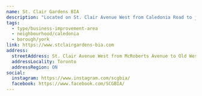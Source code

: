 ```yaml
---
name: St. Clair Gardens BIA
description: "Located on St. Clair Avenue West from Caledonia Road to just west of Old Weston Road. This developing BIA is recognized for promoting the international flavour it brings to the neighbourhood. Since its creation in 1985, the BIA has worked on a variety of beautification projects, local park improvements and special events to celebrate St. Clair and its wonderful services, shops and people."
tags:
  - type/business-improvement-area
  - neighbourhood/caledonia
  - borough/york
link: https://www.stclairgardens-bia.com
address:
  streetAddress: St. Clair Avenue West from McRoberts Avenue to Old Weston Road
  addressLocality: Toronto
  addressRegion: ON
social:
  instagram: https://www.instagram.com/scgbia/
  facebook: https://www.facebook.com/SCGBIA/
---
```

